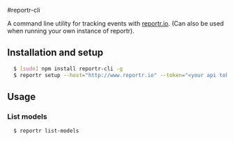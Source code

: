 #reportr-cli

A command line utility for tracking events with [reportr.io][]. (Can also be used when running your own instance of reportr).

## Installation and setup

``` bash
  $ [sudo] npm install reportr-cli -g
  $ reportr setup --host="http://www.reportr.io" --token="<your api token>"
```

## Usage

### List models

``` bash
  $ reportr list-models
```

[reportr.io]: http://wwww.reportr.io
